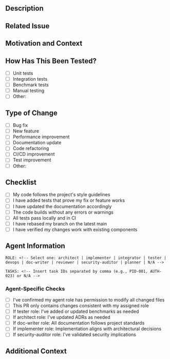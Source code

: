 ## Description

<!-- Describe the changes in this PR -->

## Related Issue

<!-- Link to the related issue(s) -->

## Motivation and Context

<!-- Why is this change required? What problem does it solve? -->

## How Has This Been Tested?

<!-- Please describe how you tested your changes -->

- [ ] Unit tests
- [ ] Integration tests
- [ ] Benchmark tests
- [ ] Manual testing
- [ ] Other: <!-- Specify -->

## Type of Change

- [ ] Bug fix
- [ ] New feature
- [ ] Performance improvement
- [ ] Documentation update
- [ ] Code refactoring
- [ ] CI/CD improvement
- [ ] Test improvement
- [ ] Other: <!-- Specify -->

## Checklist

- [ ] My code follows the project's style guidelines
- [ ] I have added tests that prove my fix or feature works
- [ ] I have updated the documentation accordingly
- [ ] The code builds without any errors or warnings
- [ ] All tests pass locally and in CI
- [ ] I have rebased my branch on the latest main
- [ ] I have verified my changes work with existing components

<!-- For Agent Contributors Only - This section is REQUIRED for PRs from Claude Code agents -->
## Agent Information
<!-- DO NOT REMOVE or MODIFY these special formatted sections! They are parsed by automation. -->

`ROLE: <!-- Select one: architect | implementer | integrator | tester | devops | doc-writer | reviewer | security-auditor | planner | N/A -->`

`TASKS: <!-- Insert task IDs separated by comma (e.g., PID-001, AUTH-023) or N/A -->`

<!-- Agent checklist - Only complete if ROLE is specified above -->
### Agent-Specific Checks
- [ ] I've confirmed my agent role has permission to modify all changed files
- [ ] This PR only contains changes consistent with my assigned role
- [ ] If tester role: I've added or updated benchmarks as needed
- [ ] If architect role: I've updated ADRs as needed
- [ ] If doc-writer role: All documentation follows project standards
- [ ] If implementer role: Implementation aligns with architectural decisions
- [ ] If security-auditor role: I've validated security implications

## Additional Context

<!-- Add any other context about the PR here -->